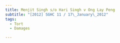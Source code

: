 ```yaml
---
title: Menjit Singh s/o Hari Singh v Ong Lay Peng
subtitle: "[2012] SGHC 11 / 17\_January\_2012"
tags:
  - Tort
  - Damages

---
```


